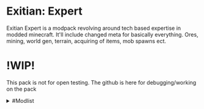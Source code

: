 # Exitian: Expert

Exitian Expert is a modpack revolving around tech based expertise in modded minecraft.
It'll include changed meta for basically everything. Ores, mining, world gen, terrain, acquiring of items, mob spawns ect.

# !WIP!
This pack is not for open testing. The github is here for debugging/working on the pack

<details>
  <summary>#Modlist</summary>
  
* ftb-essentials-1802.1.7-build.42.jar
* supermartijn642configlib-1.0.9-mc1.18.jar
* AllTheCompatibility-1.18.x-(v.1.8.1).jar
* IntegratedTerminals-1.18.2-1.2.16.jar
* Uppers-0.4.1.jar
* mcw-windows-2.0.3-mc1.18.2.jar
* modnametooltip-1.18.1-1.18.0.jar
* macawsroofsbyg-1.18.2-1.0.jar
* CTM-1.18.2-1.1.4+4.jar
* IntegratedREST-1.18.2-1.1.5.jar
* WitherSkeletonTweaks-1.18.2-7.1.2.jar
* DarkUtilities-Forge-1.18.2-10.0.4.jar
* Apotheosis-1.18.2-5.3.4.jar
* PickUpNotifier-v3.2.0-1.18.2-Forge.jar
* balm-3.0.3+0.jar
* JustEnoughResources-1.18.2-0.14.1.167.jar
* cloth-config-6.2.57-forge.jar
* soundphysics-forge-1.18.2-1.0.5.jar
* shetiphiancore-1.18-3.10.9.jar
* emojiful-1.18.2-3.0.1.jar
* LavaClearView-1.18.2-forge-4.0.1.jar
* alltheores-1.9.5-1.18.2-40.1.0.jar
* torchmaster-18.1.0.jar
* TipTheScales-forge-1.18.2-5.0.6.jar
* Amplified_Nether_v1.1.1.jar
* verdure-1.18.2-1.1.0.jar
* ToolStats-Forge-1.18.2-9.0.1.jar
* mcw-trapdoors-1.0.5-mc1.18.2.jar
* silent-gear-1.18.2-2.10.1.jar
* supermartijn642corelib-1.0.16b-mc1.18.jar
* Botania-1.18.2-431.jar
* Highlighter-1.18.1-1.1.2.jar
* curios-forge-1.18.2-5.0.7.0.jar
* armorpointspp-forge-1.18.2-3.0.0-beta5.jar
* extlights-4.4.jar
* Measurements-1.18-1.2.jar
* NaturesAura-36.0.jar
* constructionwand-1.18.2-2.7.jar
* mcw-roofs-2.1.2-mc1.18.2.jar
* biomeinfo-1.18.2-1.4.jar
* mcw-furniture-3.0.0-mc1.18.2.jar
* JadeAddons-1.18.2-2.0.0.jar
* PackagedMekemicals-1.18.2-1.0.1.1.jar
* FastLeafDecay-28.jar
* geckolib-1.18-forge-3.0.15.jar
* EnchantingInfuser-v3.2.0-1.18.2-Forge.jar
* NekosEnchantedBooks-1.18.2-1.6.1.jar
* mcw-lights-1.0.3-mc1.18.2.jar
* radium-0.7.10.jar
* clienttweaks-forge-1.18.1-7.1.0.jar
* StylishEffects-v3.1.0-1.18.2-Forge.jar
* DisenchantmentEditTable-1.18.1-1.0.7.jar
* jei-1.18.2-9.7.0.193.jar
* VisualWorkbench-v3.2.0-1.18.2-Forge.jar
* AttributeFix-Forge-1.18.2-14.0.1.jar
* caelus-forge-1.18.1-3.0.0.2.jar
* minicoal-1.18.1-1.0.0.jar
* colytra-forge-1.18.1-5.2.0.2.jar
* AllTheCompressed-1.0.6-1.18.2-40.0.31.jar
* RingsOfAscension-1.18.2-1.0.1.jar
* PassableFoliage-1.18.2-forge-4.0.3.jar
* Fallingleaves-1.18.2-1.3.2.jar
* shutupexperimentalsettings-1.0.5.jar
* oresabovediamonds-8.1.1.jar
* sweetconcrete-1.18.2-1.8.1.jar
* NaturesCompass-1.18.2-1.9.5-forge.jar
* LibX-1.18.2-3.2.17.jar
* compactmachines-4.2.0.jar
* MorePeripherals_1.18.2-1.3.1.jar
* curioofundying-forge-1.18-5.3.0.0.jar
* farmingforblockheads-forge-1.18.2-10.0.1.jar
* pneumaticcraft-repressurized-1.18.2-3.2.0-74.jar
* questsadditions-1.18.2-1.3.0.jar
* RedstoneLampsPlus (1.18.2).jar
* MythicBotany-1.18.2-2.1.4.jar
* IntegratedCrafting-1.18.2-1.0.22.jar
* plonk-1.18.2-10.0.2.jar
* radon-0.8.1.jar
* TerraBlender-forge-1.18.2-1.1.0.99.jar
* MouseTweaks-forge-mc1.18-2.21.jar
* [Forge] Wildfire Female Gender Mod-2.9.jar
* Mekanism-1.18.2-10.2.0.459.jar
* ImmersiveEngineering-1.18.2-8.0.1-147.jar
* Ding-1.18-1.3.0.jar
* domum_ornamentum-1.18.2-1.0.50-ALPHA-universal.jar
* mmlib-1.0.1-1.18.2.jar
* flywheel-forge-1.18-0.6.2.jar
* IntegratedDynamics-1.18.2-1.10.13.jar
* itemcollectors-1.1.5-mc1.18.jar
* Croptopia-1.18.2-FORGE-2.0.0.jar
* experienceobelisk_v1.3.1-1.18.2.jar
* polymorph-forge-1.18.1-0.43.jar
* JustEnoughProfessions-1.18.2-1.2.2.jar
* AutoRegLib-1.7-53.jar
* entityculling-forge-mc1.18-1.5.1.jar
* norecipeadvancements-1.18.2-2.0.1.jar
* AmbientEnvironment-forge-1.18.2-7.0+19.jar
* FastFurnace-1.18.2-6.0.3.jar
* portabletanks-1.1.4-mc1.18.jar
* appleskin-forge-mc1.18-2.4.0.jar
* lootr-1.18.2-0.2.16.52.jar
* connectedglass-1.1.3-mc1.18.jar
* occultism-1.18.2-1.33.0.jar
* PuzzlesLib-v3.3.2-1.18.2-Forge.jar
* Oh_The_Biomes_You'll_Go-forge-1.18.2-1.4-RC-10-all.jar
* Aquaculture-1.18.2-2.3.6.jar
* Corail-Backpack-1.18.2-130.jar
* extremeSoundMuffler-3.24_Forge-1.18.1.jar
* CosmeticArmorReworked-1.18.2-v2.jar
* xptome-1.18.2-2.1.5.jar
* defaultoptions-forge-1.18.1-14.1.0.jar
* CyclopsCore-1.18.2-1.13.4.jar
* notenoughcrashes-4.1.4+1.18.2-forge.jar
* autorun-1.18-1.1.0.jar
* netherportalfix-forge-1.18-9.0.0.jar
* advancedperipherals-1.18.2-0.7.14b.jar
* ExtendedCrafting-1.18.2-4.1.0.jar
* connectivity-1.18.2-2.8.jar
* dynamiclights-1.18.6.jar
* macawsbridgesbyg-1.18.2-1.0.jar
* kleeslabs-forge-1.18.1-11.1.0.jar
* rsgauges-1.18.2-1.2.16-b1.jar
* nologpunch-1.18.2-2.0.0.jar
* glassential-forge-1.18.2-1.2.3.jar
* cookingforblockheads-forge-1.18.2-12.0.1.jar
* Controlling-forge-1.18.2-9.0+19.jar
* Placebo-1.18.2-6.2.1.jar
* citadel-1.11.2-1.18.2.jar
* alexsmobs-1.17.5.jar
* potionsmaster-0.5.8-1.18.2-40.1.0.jar
* feature_nbt_deadlock_be_gone_forge-2.0.0+1.18.2.jar
* Bookshelf-Forge-1.18.2-13.0.13.jar
* sophisticatedbackpacks-1.18.2-3.15.17.559.jar
* mcw-doors-1.0.6-mc1.18.2.jar
* jeed-1.18.2-1.10.jar
* MekanismGenerators-1.18.2-10.2.0.459.jar
* FpsReducer2-forge-1.18.2-2.0.jar
* absentbydesign-1.18.2-1.6.2.jar
* mob_grinding_utils-1.18.2-0.4.36.jar
* ExperienceBugFix-1.18-1.38.0.2.jar
* JEIEnchantmentInfo-1.17.1-2.0.0.jar
* EquipmentCompare-1.18.1-1.2.12.jar
* OreTweaker-1.18.2-3.3.0.jar
* mcw-bridges-2.0.2-mc1.18.2.jar
* FarmersDelight-1.18.2-1.1.0.jar
* corn_delight-1.0.2-1.18.2.jar
* honeyexpansion-1.1.1.jar
* DustrialDecor-1.3.3-1.18.2.jar
* endertanks-1.18-1.11.6.jar
* CommonCapabilities-1.18.2-2.8.2.jar
* AmbientSounds_FORGE_v5.0.16_mc1.18.2.jar
* crashutilities-4.0.jar
* getittogetherdrops-1.18.2-1.2.jar
* mcw-fences-1.0.4-mc1.18.2.jar
* wirelesschargers-1.0.5-mc1.18.jar
* Patchouli-1.18.2-67.jar
* ars_nouveau-1.18.2-2.4.0.jar
* IronChests-forge-1.18.2-1.3.0.jar
* time-in-a-bottle-2.1.0-mc1.18.1.jar
* IntegratedTunnels-1.18.2-1.8.11.jar
* lottaterracotta-1.18.2-1.4.1.jar
* libnonymous-2.1.0.jar
* elevatorid-1.18.2-1.8.4.jar
* Runelic-Forge-1.18.2-11.0.1.jar
* MekanismTools-1.18.2-10.2.0.459.jar
* architectury-4.2.50.jar
* ftb-library-forge-1802.3.6-build.115.jar
* findme-3.0.6-forge.jar
* ftb-teams-forge-1802.2.6-build.51.jar
* cc-tweaked-1.18.2-1.100.5.jar
* AI-Improvements-1.18-0.4.0.jar
* cherishedworlds-forge-1.18-5.1.1.0.jar
* trashcans-1.0.14-mc1.18.jar
* bwncr-forge-1.18.1-3.10.18.jar
* probejs-2.8.0-forge.jar
* polylib-forge-1801.0.2-build.13.jar
* GameMenuModOption-1.18-Forge-1.14.jar
* DarkModeEverywhere-1.18.1-1.0.1.jar
* Cyclic-1.18.2-1.6.18.jar
* BetterAdvancements-1.18.2-0.2.0.129.jar
* rhino-forge-1801.1.9-build.135.jar
* Cucumber-1.18.2-5.1.0.jar
* jmi-1.18.2-0.9-49.jar
* flatbedrock-1.4.2-build.9+mc1.18.2.jar
* Snad-1.18.2-1.22.04.15a.jar
* additionallanterns-1.0.1-mc1.18.jar
* item-filters-forge-1802.2.7-build.25.jar
* simple-rpc-1.18.2-3.0.0.jar
* allyoucaneat-1.18.2-0.5v.jar
* reap-1.18.2-1.0.0.jar
* create-mc1.18.2_v0.4.1.jar
* waystones-forge-1.18.2-10.0.0.jar
* Clumps-forge-1.18.2-8.0.0+8.jar
* journeymap-1.18.2-5.8.2-forge.jar
* comforts-forge-1.18.2-5.0.0.4.jar
* artifacts-1.18.2-4.0.7.jar
* SimpleStorageNetwork-1.18.2-1.6.1.jar
* configured-1.5.3-1.18.2.jar
* Decorative Blocks-forge-1.18.2-2.1.0.jar
* VanillaTweaks-forge-1.18.2-1.5.57.jar
* bonsaitrees3-3.1.0.jar
* ExplorersCompass-1.18.2-1.2.1-forge.jar
* mahoutsukai-1.18.2-v1.34.12.jar
* PackagedExCrafting-1.18.2-3.1.0.1.jar
* ToastControl-1.18.2-6.0.2.jar
* blueprint-1.18.2-5.3.2.jar
* ftb-chunks-forge-1802.3.5-build.132.jar
* kubejs-forge-1802.5.1-build.363.jar
* ftb-quests-forge-1802.3.8-build.101.jar
* kubejs-create-1802.2.1-build.16.jar
* kubejs-immersive-engineering-1802.2.1-build.35.jar
* kubejs-mekanism-1802.1.3-build.6.jar
* 3dskinlayers-forge-1.4.4-mc1.18.2.jar
* curiouslights-forge-1.1.0+1.18.2.jar
* ColossalChests-1.18.2-1.8.3.jar
* selene-1.18.2-1.15.4-lastdebug.jar
* supplementaries-1.18.2-1.3.7.jar
* craftingtweaks-forge-1.18.1-14.0.2.jar
* EnchantmentDescriptions-Forge-1.18.2-10.0.3.jar
* eccentrictome-1.18.2-1.5.0.jar
* titanium-1.18.2-3.5.0-32.jar
* silent-lib-1.18.2-6.2.0.jar
* Jade-1.18.2-5.1.0.jar
* appliedenergistics2-11.0.0-alpha.6.jar
* AEInfinityBooster-1.18.2-1.1.0+8.jar
* AE2WTLib-11.0.0-alpha.2.jar
* AE2-Things-1.0.1-beta.jar
* CreativeCore_FORGE_v2.6.9_mc1.18.2.jar
* PackagedAuto-1.18.2-3.1.1.10.jar
* NethersDelight-1.18.2-2.2.0.jar
* Iceberg-1.18.2-1.0.40.jar
* Quark-3.2-353.jar
* PigPen-Forge-1.18.2-8.0.1.jar
* FastWorkbench-1.18.2-6.0.2.jar
* enderchests-1.18-1.9.5.jar
* Applied-Botanics-1.0.1.jar
* World Stripper-1.18.2-3.1.0.jar
* creeperoverhaul-1.18.2-1.3.0-forge.jar
* ferritecore-4.2.1-forge.jar
* SoL-Carrot-1.18.1-1.12.0.jar
* functionalstorage-1.18.2-0.0.12.jar
* Lychee-1.18.2-forge-2.1.1.jar
* BetterF3-1.2.4-Forge-1.18.2.jar
* Applied-Mekanistics-1.1.4-beta.jar
* expandability-6.0.0.jar
* valhelsia_core-1.18.2-0.3.1.jar
* forbidden_arcanus-1.18.2-2.0.0.jar
* no-telemetry-1.3.0.jar
* Morph-o-Tool-1.5-32.jar
* flickerfix-2.0.0.jar
* createaddition-1.18.2-20220424a.jar"
</details>
